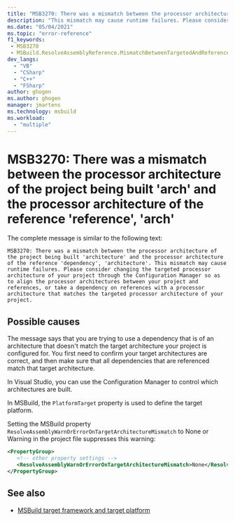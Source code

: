 ```yaml
---
title: "MSB3270: There was a mismatch between the processor architecture of the project being built 'architecture' and the processor architecture of the reference 'reference', 'architecture'."
description: "This mismatch may cause runtime failures. Please consider changing the targeted processor architecture of your project through the Configuration Manager so as to align the processor architectures between your project and references, or take a dependency on references with a processor architecture that matches the targeted processor architecture of your project."
ms.date: "05/04/2021"
ms.topic: "error-reference"
f1_keywords:
 - MSB3270
 - MSBuild.ResolveAssemblyReference.MismatchBetweenTargetedAndReferencedArch
dev_langs:
  - "VB"
  - "CSharp"
  - "C++"
  - "FSharp"
author: ghogen
ms.author: ghogen
manager: jmartens
ms.technology: msbuild
ms.workload:
  - "multiple"
---
```

# MSB3270: There was a mismatch between the processor architecture of the project being built 'arch' and the processor architecture of the reference 'reference', 'arch'

The complete message is similar to the following text:

```output
MSB3270: There was a mismatch between the processor architecture of the project being built 'architecture' and the processor architecture of the reference 'dependency', 'architecture'. This mismatch may cause runtime failures. Please consider changing the targeted processor architecture of your project through the Configuration Manager so as to align the processor architectures between your project and references, or take a dependency on references with a processor architecture that matches the targeted processor architecture of your project.
```

## Possible causes

The message says that you are trying to use a dependency that is of an architecture that doesn't match the target architecture your project is configured for. You first need to confirm your target architectures are correct, and then make sure that all dependencies that are referenced match that target architecture. 

In Visual Studio, you can use the Configuration Manager to control which architectures are built.

In MSBuild, the `PlatformTarget` property is used to define the target platform.

Setting the MSBuild property `ResolveAssemblyWarnOrErrorOnTargetArchitectureMismatch` to None or Warning in the project file suppresses this warning:

```xml
<PropertyGroup>
   <!-- other property settings -->
   <ResolveAssemblyWarnOrErrorOnTargetArchitectureMismatch>None</ResolveAssemblyWarnOrErrorOnTargetArchitectureMismatch>
</PropertyGroup>
```

## See also

- [MSBuild target framework and target platform](../msbuild-target-framework-and-target-platform.md)

